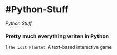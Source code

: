 #Python-Stuff
===
*Python Stuff*

### Pretty much everything writen in Python


1.`The Lost Plantet`: A text-based interactive game  
